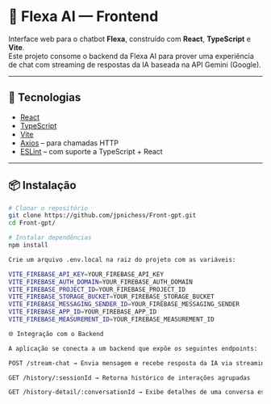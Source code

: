 # 🌈 Flexa AI — Frontend

Interface web para o chatbot **Flexa**, construído com **React**, **TypeScript** e **Vite**.  
Este projeto consome o backend da Flexa AI para prover uma experiência de chat com streaming de respostas da IA baseada na API Gemini (Google).

---

## 🚀 Tecnologias

- [React](https://reactjs.org/)
- [TypeScript](https://www.typescriptlang.org/)
- [Vite](https://vitejs.dev/)
- [Axios](https://axios-http.com/) – para chamadas HTTP
- [ESLint](https://eslint.org/) – com suporte a TypeScript + React

---

## 📦 Instalação

```bash
# Clonar o repositório
git clone https://github.com/jpnichess/Front-gpt.git
cd Front-gpt/

# Instalar dependências
npm install

Crie um arquivo .env.local na raiz do projeto com as variáveis:

VITE_FIREBASE_API_KEY=YOUR_FIREBASE_API_KEY
VITE_FIREBASE_AUTH_DOMAIN=YOUR_FIREBASE_AUTH_DOMAIN
VITE_FIREBASE_PROJECT_ID=YOUR_FIREBASE_PROJECT_ID
VITE_FIREBASE_STORAGE_BUCKET=YOUR_FIREBASE_STORAGE_BUCKET
VITE_FIREBASE_MESSAGING_SENDER_ID=YOUR_FIREBASE_MESSAGING_SENDER
VITE_FIREBASE_APP_ID=YOUR_FIREBASE_APP_ID
VITE_FIREBASE_MEASUREMENT_ID=YOUR_FIREBASE_MEASUREMENT_ID

🌐 Integração com o Backend

A aplicação se conecta a um backend que expõe os seguintes endpoints:

POST /stream-chat → Envia mensagem e recebe resposta da IA via streaming

GET /history/:sessionId → Retorna histórico de interações agrupadas

GET /history-detail/:conversationId → Exibe detalhes de uma conversa específica

